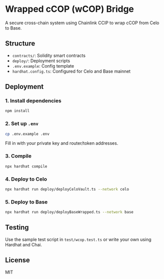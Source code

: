 # Wrapped cCOP (wCOP) Bridge

A secure cross-chain system using Chainlink CCIP to wrap cCOP from Celo to Base.

## Structure

- `contracts/`: Solidity smart contracts
- `deploy/`: Deployment scripts
- `.env.example`: Config template
- `hardhat.config.ts`: Configured for Celo and Base mainnet

## Deployment

### 1. Install dependencies

```bash
npm install
```

### 2. Set up `.env`

```bash
cp .env.example .env
```

Fill in with your private key and router/token addresses.

### 3. Compile

```bash
npx hardhat compile
```

### 4. Deploy to Celo

```bash
npx hardhat run deploy/deployCeloVault.ts --network celo
```

### 5. Deploy to Base

```bash
npx hardhat run deploy/deployBaseWrapped.ts --network base
```

## Testing

Use the sample test script in `test/wcop.test.ts` or write your own using Hardhat and Chai.

## License

MIT
